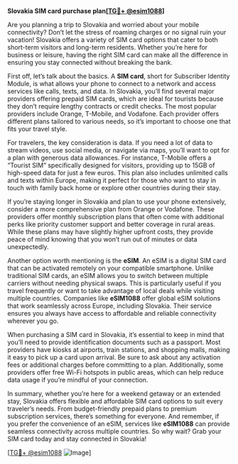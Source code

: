 **Slovakia SIM card purchase plan[[TG💪+ @esim1088](https://t.me/s/esim1088)]**

Are you planning a trip to Slovakia and worried about your mobile connectivity? Don’t let the stress of roaming charges or no signal ruin your vacation! Slovakia offers a variety of SIM card options that cater to both short-term visitors and long-term residents. Whether you’re here for business or leisure, having the right SIM card can make all the difference in ensuring you stay connected without breaking the bank.

First off, let’s talk about the basics. A **SIM card**, short for Subscriber Identity Module, is what allows your phone to connect to a network and access services like calls, texts, and data. In Slovakia, you’ll find several major providers offering prepaid SIM cards, which are ideal for tourists because they don’t require lengthy contracts or credit checks. The most popular providers include Orange, T-Mobile, and Vodafone. Each provider offers different plans tailored to various needs, so it’s important to choose one that fits your travel style.

For travelers, the key consideration is data. If you need a lot of data to stream videos, use social media, or navigate via maps, you’ll want to opt for a plan with generous data allowances. For instance, T-Mobile offers a “Tourist SIM” specifically designed for visitors, providing up to 15GB of high-speed data for just a few euros. This plan also includes unlimited calls and texts within Europe, making it perfect for those who want to stay in touch with family back home or explore other countries during their stay.

If you’re staying longer in Slovakia and plan to use your phone extensively, consider a more comprehensive plan from Orange or Vodafone. These providers offer monthly subscription plans that often come with additional perks like priority customer support and better coverage in rural areas. While these plans may have slightly higher upfront costs, they provide peace of mind knowing that you won’t run out of minutes or data unexpectedly.

Another option worth mentioning is the **eSIM**. An eSIM is a digital SIM card that can be activated remotely on your compatible smartphone. Unlike traditional SIM cards, an eSIM allows you to switch between multiple carriers without needing physical swaps. This is particularly useful if you travel frequently or want to take advantage of local deals while visiting multiple countries. Companies like **eSIM1088** offer global eSIM solutions that work seamlessly across Europe, including Slovakia. Their service ensures you always have access to affordable and reliable connectivity wherever you go.

When purchasing a SIM card in Slovakia, it’s essential to keep in mind that you’ll need to provide identification documents such as a passport. Most providers have kiosks at airports, train stations, and shopping malls, making it easy to pick up a card upon arrival. Be sure to ask about any activation fees or additional charges before committing to a plan. Additionally, some providers offer free Wi-Fi hotspots in public areas, which can help reduce data usage if you’re mindful of your connection.

In summary, whether you’re here for a weekend getaway or an extended stay, Slovakia offers flexible and affordable SIM card options to suit every traveler’s needs. From budget-friendly prepaid plans to premium subscription services, there’s something for everyone. And remember, if you prefer the convenience of an eSIM, services like **eSIM1088** can provide seamless connectivity across multiple countries. So why wait? Grab your SIM card today and stay connected in Slovakia!

[[TG💪+ @esim1088](https://t.me/s/esim1088) ![Image](https://i.postimg.cc/Y0z9fWf4/image.png)]